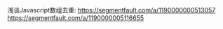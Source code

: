 浅谈Javascript数组去重:
https://segmentfault.com/a/1190000000513057
https://segmentfault.com/a/1190000005116655
